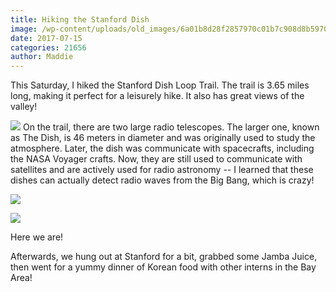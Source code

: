 ```yaml
---
title: Hiking the Stanford Dish
image: /wp-content/uploads/old_images/6a01b8d28f2857970c01b7c908d8b5970b-pi.jpg
date: 2017-07-15
categories: 21656
author: Maddie
---
```


This Saturday, I hiked the Stanford Dish Loop Trail. The trail is 3.65 miles long, making it perfect for a leisurely hike. It also has great views of the valley!

![](/old_images/6a01b8d28f2857970c01bb09ac0c5b970d-pi.jpg)
On the trail, there are two large radio telescopes. The larger one, known as The Dish, is 46 meters in diameter and was originally used to study the atmosphere. Later, the dish was communicate with spacecrafts, including the NASA Voyager crafts. Now, they are still used to communicate with satellites and are actively used for radio astronomy -- I learned that these dishes can actually detect radio waves from the Big Bang, which is crazy!


![](/old_images/6a01b8d28f2857970c01b8d2931fc1970c-pi.jpg)

![](/old_images/6a01b8d28f2857970c01b8d29375a7970c-pi.jpg)

Here we are!

Afterwards, we hung out at Stanford for a bit, grabbed some Jamba Juice, then went for a yummy dinner of Korean food with other interns in the Bay Area!
